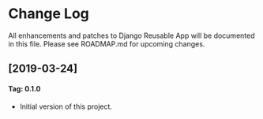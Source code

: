 # Change Log
All enhancements and patches to Django Reusable App will be documented in this file.
Please see ROADMAP.md for upcoming changes.

## [2019-03-24]
#### Tag: 0.1.0

- Initial version of this project.

